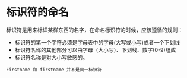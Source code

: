 
# 标识符的命名
标识符是用来标识某样东西的名字，在命名标识符的时候，应该遵循的规则：

* 标识符的第一个字符必须是字母表中的字母(大写或小写)或者一个下划线
* 标识符名称的其他部分可以由字母（大小写）、下划线、数字(0-9)组成
* 标识符名称是对大小写敏感的。
```
Firstname 和 firstname 并不是同一标识符
```